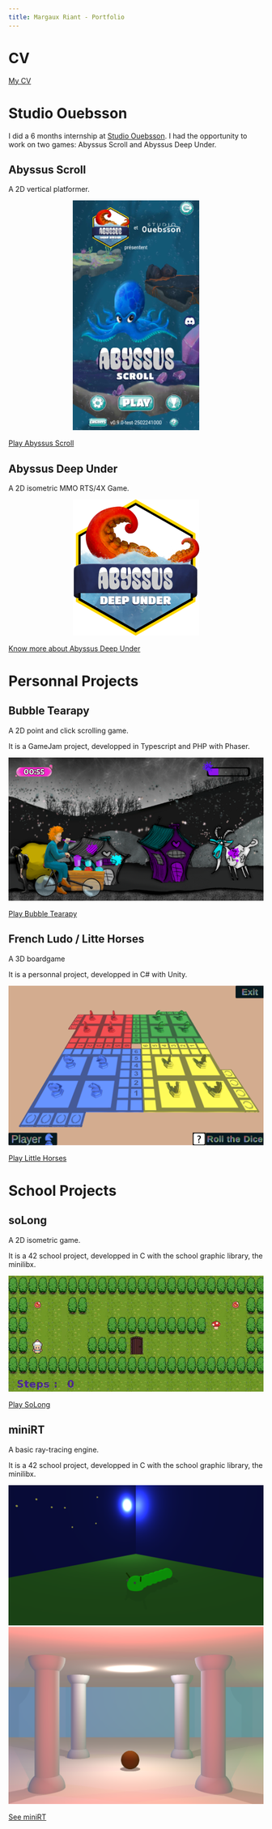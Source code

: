 ```yaml
---
title: Margaux Riant - Portfolio
---
```


# CV

[My CV](./assets/CV_Margaux_Riant.pdf)

# Studio Ouebsson

I did a 6 months internship at [Studio Ouebsson](https://studio.ouebsson.fr/).
I had the opportunity to work on two games: Abyssus Scroll and Abyssus Deep Under.

## Abyssus Scroll

A 2D vertical platformer.

<center>
    <img src="./assets/img/AbyssusScroll.jpg" alt="Abyssus Scroll" width="250"/>
</center>

[Play Abyssus Scroll](./AbyssusScroll.html)

## Abyssus Deep Under

A 2D isometric MMO RTS/4X Game.

<center>
    <img src="./assets/img/logoADU.png" alt="Abyssus Scroll" width="250"/>
</center>

[Know more about Abyssus Deep Under](./AbyssusDeepUnder.html)

# Personnal Projects

## Bubble Tearapy

A 2D point and click scrolling game.

It is a GameJam project, developped in Typescript and PHP with Phaser.

![BubbleTearapy](./assets/img/bubbletearapy.png)

[Play Bubble Tearapy](./BubbleTearapy.html)

## French Ludo / Litte Horses

A 3D boardgame

It is a personnal project, developped in C# with Unity.

![LittleHorses](./assets/img/LittleHorses.png)

[Play Little Horses](./FrenchLudo.html)

# School Projects

## soLong

A 2D isometric game.

It is a 42 school project, developped in C with the school graphic library, the minilibx.

![SoLong](./assets/img/SoLong.gif)

[Play SoLong](./soLong.html)

## miniRT

A basic ray-tracing engine.

It is a 42 school project, developped in C with the school graphic library, the minilibx.

![miniRT](./assets/img/miniRT_caterpillar.png) 
![miniRT](./assets/img/miniRT_columns.png)

[See miniRT](./miniRT.html)
